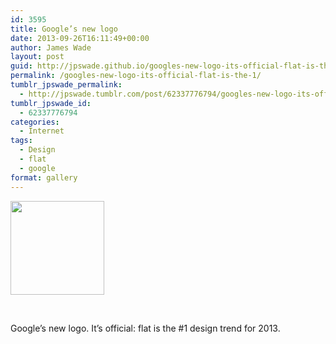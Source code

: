 ```yaml
---
id: 3595
title: Google’s new logo
date: 2013-09-26T16:11:49+00:00
author: James Wade
layout: post
guid: http://jpswade.github.io/googles-new-logo-its-official-flat-is-the-1/
permalink: /googles-new-logo-its-official-flat-is-the-1/
tumblr_jpswade_permalink:
  - http://jpswade.tumblr.com/post/62337776794/googles-new-logo-its-official-flat-is-the-1
tumblr_jpswade_id:
  - 62337776794
categories:
  - Internet
tags:
  - Design
  - flat
  - google
format: gallery
---
```

<div id='gallery-2' class='gallery galleryid-3595 gallery-columns-3 gallery-size-thumbnail'>
  <dl class='gallery-item'>
    <dt class='gallery-icon landscape'>
      <a class="thumbnail" href='http://jpswade.github.io/googles-new-logo-its-official-flat-is-the-1/attachment/3596/'><img width="150" height="150" src="http://jpswade.github.io/upload/tumblr_mtqqbp0T1C1qk3wjgo1_1280-150x150.png" class="attachment-thumbnail size-thumbnail" alt="" srcset="http://jpswade.github.io/upload/tumblr_mtqqbp0T1C1qk3wjgo1_1280-150x150.png 150w, http://jpswade.github.io/upload/tumblr_mtqqbp0T1C1qk3wjgo1_1280-125x125.png 125w" sizes="(max-width: 150px) 100vw, 150px" /></a>
    </dt>
  </dl>
  
  <br style='clear: both' />
</div>

<p class="lead">
  Google’s new logo. It’s official: flat is the #1 design trend for 2013.
</p>
